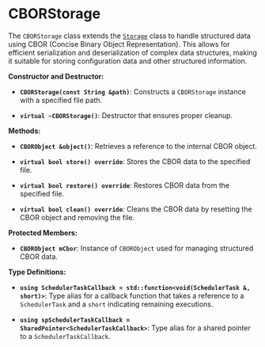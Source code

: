 # CBORStorage

The `CBORStorage` class extends the [`Storage`](storage.md) class to handle structured data using CBOR (Concise Binary Object Representation). This allows for efficient serialization and deserialization of complex data structures, making it suitable for storing configuration data and other structured information.

**Constructor and Destructor:**

* **`CBORStorage(const String &path)`**:
  Constructs a `CBORStorage` instance with a specified file path.

* **`virtual ~CBORStorage()`**:
  Destructor that ensures proper cleanup.

**Methods:**

* **`CBORObject &object()`**:
  Retrieves a reference to the internal CBOR object.

* **`virtual bool store() override`**:
  Stores the CBOR data to the specified file.

* **`virtual bool restore() override`**:
  Restores CBOR data from the specified file.

* **`virtual bool clean() override`**:
  Cleans the CBOR data by resetting the CBOR object and removing the file.

**Protected Members:**

* **`CBORObject mCbor`**:
  Instance of `CBORObject` used for managing structured CBOR data.

**Type Definitions:**

* **`using SchedulerTaskCallback = std::function<void(SchedulerTask &, short)>`**:
  Type alias for a callback function that takes a reference to a `SchedulerTask` and a `short` indicating remaining executions.

* **`using spSchedulerTaskCallback = SharedPointer<SchedulerTaskCallback>`**:
  Type alias for a shared pointer to a `SchedulerTaskCallback`.

